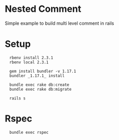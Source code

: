 # Nested Comment

Simple example to build multi level comment in rails

# Setup

```
  rbenv install 2.3.1
  rbenv local 2.3.1

  gem install bundler -v 1.17.1
  bundler _1.17.1_ install

  bundle exec rake db:create
  bundle exec rake db:migrate

  rails s
```

# Rspec

```
  bundle exec rspec
```
